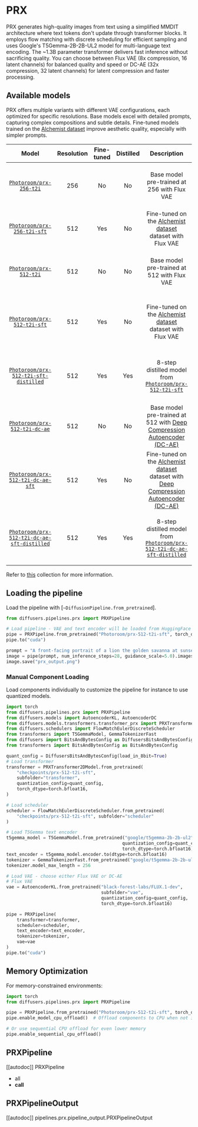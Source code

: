 <!-- Copyright 2025 The HuggingFace Team. All rights reserved.
#
# Licensed under the Apache License, Version 2.0 (the "License");
# you may not use this file except in compliance with the License.
# You may obtain a copy of the License at
#
#     http://www.apache.org/licenses/LICENSE-2.0
#
# Unless required by applicable law or agreed to in writing, software
# distributed under the License is distributed on an "AS IS" BASIS,
# WITHOUT WARRANTIES OR CONDITIONS OF ANY KIND, either express or implied.
# See the License for the specific language governing permissions and
# limitations under the License. -->

# PRX


PRX generates high-quality images from text using a simplified MMDIT architecture where text tokens don't update through transformer blocks. It employs flow matching with discrete scheduling for efficient sampling and uses Google's T5Gemma-2B-2B-UL2 model for multi-language text encoding. The ~1.3B parameter transformer delivers fast inference without sacrificing quality. You can choose between Flux VAE (8x compression, 16 latent channels) for balanced quality and speed or DC-AE (32x compression, 32 latent channels) for latent compression and faster processing.

## Available models

PRX offers multiple variants with different VAE configurations, each optimized for specific resolutions. Base models excel with detailed prompts, capturing complex compositions and subtle details. Fine-tuned models trained on the [Alchemist dataset](https://huggingface.co/datasets/yandex/alchemist) improve aesthetic quality, especially with simpler prompts.


| Model | Resolution | Fine-tuned | Distilled | Description | Suggested prompts | Suggested parameters | Recommended dtype |
|:-----:|:-----------------:|:----------:|:----------:|:----------:|:----------:|:----------:|:----------:|
| [`Photoroom/prx-256-t2i`](https://huggingface.co/Photoroom/prx-256-t2i)| 256 | No | No | Base model pre-trained at 256 with Flux VAE|Works best with detailed prompts in natural language|28 steps, cfg=5.0| `torch.bfloat16` |
| [`Photoroom/prx-256-t2i-sft`](https://huggingface.co/Photoroom/prx-256-t2i-sft)| 512 | Yes | No | Fine-tuned on the [Alchemist dataset](https://huggingface.co/datasets/yandex/alchemist) dataset with Flux VAE | Can handle less detailed prompts|28 steps, cfg=5.0| `torch.bfloat16` |
| [`Photoroom/prx-512-t2i`](https://huggingface.co/Photoroom/prx-512-t2i)| 512 | No | No | Base model pre-trained at 512 with Flux VAE |Works best with detailed prompts in natural language|28 steps, cfg=5.0| `torch.bfloat16` |
| [`Photoroom/prx-512-t2i-sft`](https://huggingface.co/Photoroom/prx-512-t2i-sft)| 512 | Yes | No | Fine-tuned on the [Alchemist dataset](https://huggingface.co/datasets/yandex/alchemist) dataset with Flux VAE | Can handle less detailed prompts in natural language|28 steps, cfg=5.0| `torch.bfloat16` |
| [`Photoroom/prx-512-t2i-sft-distilled`](https://huggingface.co/Photoroom/prx-512-t2i-sft-distilled)| 512 | Yes | Yes | 8-step distilled model from [`Photoroom/prx-512-t2i-sft`](https://huggingface.co/Photoroom/prx-512-t2i-sft) | Can handle less detailed prompts in natural language|8 steps, cfg=1.0| `torch.bfloat16` |
| [`Photoroom/prx-512-t2i-dc-ae`](https://huggingface.co/Photoroom/prx-512-t2i-dc-ae)| 512 | No | No | Base model pre-trained at 512 with [Deep Compression Autoencoder (DC-AE)](https://hanlab.mit.edu/projects/dc-ae)|Works best with detailed prompts in natural language|28 steps, cfg=5.0| `torch.bfloat16` |
| [`Photoroom/prx-512-t2i-dc-ae-sft`](https://huggingface.co/Photoroom/prx-512-t2i-dc-ae-sft)| 512 | Yes | No | Fine-tuned on the [Alchemist dataset](https://huggingface.co/datasets/yandex/alchemist) dataset with [Deep Compression Autoencoder (DC-AE)](https://hanlab.mit.edu/projects/dc-ae) | Can handle less detailed prompts in natural language|28 steps, cfg=5.0| `torch.bfloat16` |
| [`Photoroom/prx-512-t2i-dc-ae-sft-distilled`](https://huggingface.co/Photoroom/prx-512-t2i-dc-ae-sft-distilled)| 512 | Yes | Yes | 8-step distilled model from [`Photoroom/prx-512-t2i-dc-ae-sft-distilled`](https://huggingface.co/Photoroom/prx-512-t2i-dc-ae-sft-distilled) | Can handle less detailed prompts in natural language|8 steps, cfg=1.0| `torch.bfloat16` |s

Refer to [this](https://huggingface.co/collections/Photoroom/prx-models-68e66254c202ebfab99ad38e) collection for more information.

## Loading the pipeline

Load the pipeline with [`~DiffusionPipeline.from_pretrained`].

```py
from diffusers.pipelines.prx import PRXPipeline

# Load pipeline - VAE and text encoder will be loaded from HuggingFace
pipe = PRXPipeline.from_pretrained("Photoroom/prx-512-t2i-sft", torch_dtype=torch.bfloat16)
pipe.to("cuda")

prompt = "A front-facing portrait of a lion the golden savanna at sunset."
image = pipe(prompt, num_inference_steps=28, guidance_scale=5.0).images[0]
image.save("prx_output.png")
```

### Manual Component Loading

Load components individually to customize the pipeline for instance to use quantized models.

```py
import torch
from diffusers.pipelines.prx import PRXPipeline
from diffusers.models import AutoencoderKL, AutoencoderDC
from diffusers.models.transformers.transformer_prx import PRXTransformer2DModel
from diffusers.schedulers import FlowMatchEulerDiscreteScheduler
from transformers import T5GemmaModel, GemmaTokenizerFast
from diffusers import BitsAndBytesConfig as DiffusersBitsAndBytesConfig
from transformers import BitsAndBytesConfig as BitsAndBytesConfig

quant_config = DiffusersBitsAndBytesConfig(load_in_8bit=True)
# Load transformer
transformer = PRXTransformer2DModel.from_pretrained(
    "checkpoints/prx-512-t2i-sft",
    subfolder="transformer",
    quantization_config=quant_config,
    torch_dtype=torch.bfloat16,
)

# Load scheduler
scheduler = FlowMatchEulerDiscreteScheduler.from_pretrained(
    "checkpoints/prx-512-t2i-sft", subfolder="scheduler"
)

# Load T5Gemma text encoder
t5gemma_model = T5GemmaModel.from_pretrained("google/t5gemma-2b-2b-ul2",
                                            quantization_config=quant_config,
                                            torch_dtype=torch.bfloat16)
text_encoder = t5gemma_model.encoder.to(dtype=torch.bfloat16)
tokenizer = GemmaTokenizerFast.from_pretrained("google/t5gemma-2b-2b-ul2")
tokenizer.model_max_length = 256

# Load VAE - choose either Flux VAE or DC-AE
# Flux VAE
vae = AutoencoderKL.from_pretrained("black-forest-labs/FLUX.1-dev",
                                    subfolder="vae",
                                    quantization_config=quant_config,
                                    torch_dtype=torch.bfloat16)

pipe = PRXPipeline(
    transformer=transformer,
    scheduler=scheduler,
    text_encoder=text_encoder,
    tokenizer=tokenizer,
    vae=vae
)
pipe.to("cuda")
```


## Memory Optimization

For memory-constrained environments:

```py
import torch
from diffusers.pipelines.prx import PRXPipeline

pipe = PRXPipeline.from_pretrained("Photoroom/prx-512-t2i-sft", torch_dtype=torch.bfloat16)
pipe.enable_model_cpu_offload()  # Offload components to CPU when not in use

# Or use sequential CPU offload for even lower memory
pipe.enable_sequential_cpu_offload()
```

## PRXPipeline

[[autodoc]] PRXPipeline
  - all
  - __call__

## PRXPipelineOutput

[[autodoc]] pipelines.prx.pipeline_output.PRXPipelineOutput

